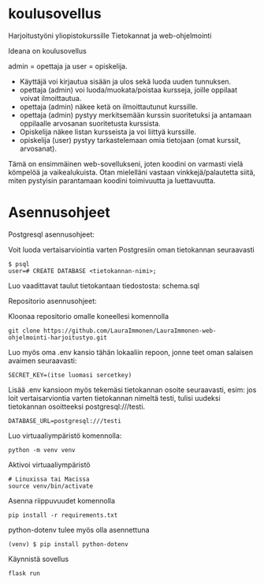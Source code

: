 # koulusovellus
Harjoitustyöni yliopistokurssille Tietokannat ja web-ohjelmointi

Ideana on koulusovellus

admin = opettaja ja user = opiskelija. 

- Käyttäjä voi kirjautua sisään ja ulos sekä luoda uuden tunnuksen.
- opettaja (admin) voi luoda/muokata/poistaa kursseja, joille oppilaat voivat ilmoittautua.
- opettaja (admin) näkee ketä on ilmoittautunut kurssille.
- opettaja (admin) pystyy merkitsemään kurssin suoritetuksi ja antamaan oppilaalle arvosanan suoritetusta kurssista. 
- Opiskelija näkee listan kursseista ja voi liittyä kurssille.
- opiskelija (user) pystyy tarkastelemaan omia tietojaan (omat kurssit, arvosanat).


Tämä on ensimmäinen web-sovellukseni, joten koodini on varmasti vielä kömpelöä ja vaikealukuista. Otan mielelläni vastaan vinkkejä/palautetta siitä, miten pystyisin parantamaan koodini toimivuutta ja luettavuutta. 


# Asennusohjeet

Postgresql asennusohjeet:

Voit luoda vertaisarviointia varten Postgresiin oman tietokannan seuraavasti
```
$ psql
user=# CREATE DATABASE <tietokannan-nimi>;
```

Luo vaadittavat taulut tietokantaan tiedostosta: schema.sql


Repositorio asennusohjeet:


Kloonaa repositorio omalle koneellesi komennolla

```
git clone https://github.com/LauraImmonen/LauraImmonen-web-ohjelmointi-harjoitustyo.git
```

Luo myös oma .env kansio tähän lokaaliin repoon, jonne teet oman salaisen avaimen seuraavasti:
```
SECRET_KEY=(itse luomasi sercetkey)
```
Lisää .env kansioon myös tekemäsi tietokannan osoite seuraavasti, esim: jos loit vertaisarviontia varten tietokannan nimeltä testi, tulisi uudeksi tietokannan osoitteeksi postgresql:///testi.
```
DATABASE_URL=postgresql:///testi
```


Luo virtuaaliympäristö komennolla:
```
python -m venv venv
```

Aktivoi virtuaaliympäristö
```
# Linuxissa tai Macissa
source venv/bin/activate
```

Asenna riippuvuudet komennolla
```
pip install -r requirements.txt
```

python-dotenv tulee myös olla asennettuna
```
(venv) $ pip install python-dotenv
```

Käynnistä sovellus 
```
flask run
```

